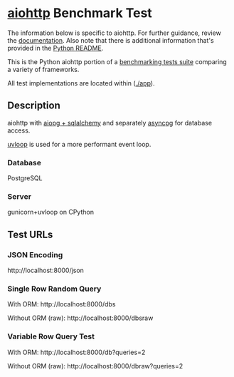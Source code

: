 # [aiohttp](http://aiohttp.readthedocs.io/) Benchmark Test

The information below is specific to aiohttp. For further guidance, 
review the [documentation](http://frameworkbenchmarks.readthedocs.org/en/latest/). 
Also note that there is additional information that's provided in 
the [Python README](../).

This is the Python aiohttp portion of a [benchmarking tests suite](../../) 
comparing a variety of frameworks.

All test implementations are located within ([./app](app)).

## Description

aiohttp with [aiopg + sqlalchemy](http://aiopg.readthedocs.io/en/stable/sa.html) and 
separately [asyncpg](https://magicstack.github.io/asyncpg/current/) for database access.
 
[uvloop](https://github.com/MagicStack/uvloop) is used for a more performant event loop.

### Database

PostgreSQL

### Server

gunicorn+uvloop on CPython

## Test URLs

### JSON Encoding 

http://localhost:8000/json

### Single Row Random Query

With ORM:
    http://localhost:8000/dbs

Without ORM (raw):
    http://localhost:8000/dbsraw

### Variable Row Query Test 

With ORM:
    http://localhost:8000/db?queries=2

Without ORM (raw):
    http://localhost:8000/dbraw?queries=2
